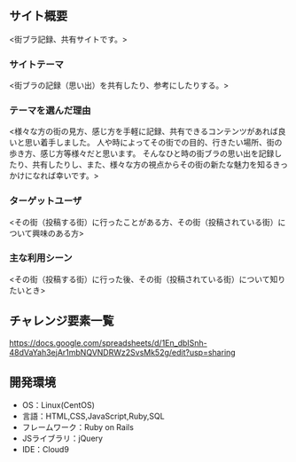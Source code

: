 # <machibura>

## サイト概要
<街ブラ記録、共有サイトです。>

### サイトテーマ
<街ブラの記録（思い出）を共有したり、参考にしたりする。>

### テーマを選んだ理由
<様々な方の街の見方、感じ方を手軽に記録、共有できるコンテンツがあれば良いと思い着手しました。  人や時によってその街での目的、行きたい場所、街の歩き方、感じ方等様々だと思います。  そんなひと時の街ブラの思い出を記録したり、共有したりし、また、様々な方の視点からその街の新たな魅力を知るきっかけになれば幸いです。>

### ターゲットユーザ
<その街（投稿する街）に行ったことがある方、その街（投稿されている街）について興味のある方>

### 主な利用シーン
<その街（投稿する街）に行った後、その街（投稿されている街）について知りたいとき>

<!--## 設計書-->
<!--<...>-->

## チャレンジ要素一覧
<https://docs.google.com/spreadsheets/d/1En_dbISnh-48dVaYah3ejAr1mbNQVNDRWz2SvsMk52g/edit?usp=sharing>

## 開発環境
- OS：Linux(CentOS)
- 言語：HTML,CSS,JavaScript,Ruby,SQL
- フレームワーク：Ruby on Rails
- JSライブラリ：jQuery
- IDE：Cloud9

<!--## 使用素材-->
<!--- 外部サービスの画像素材・音声素材を使用した場合は、必ずサービス名とURLを明記してください。-->
<!--- 使用しない場合は、使用素材の項目をREADMEから削除してください。-->